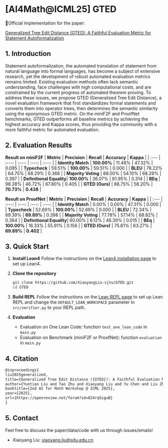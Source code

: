 # [AI4Math@ICML25] GTED

📝Official implementation for the paper:

[Generalized Tree Edit Distance (GTED): A Faithful Evaluation Metric for Statement Autoformalization](https://arxiv.org/abs/2507.07399)


## 1. Introduction
Statement autoformalization, the automated translation of statement from natural language into formal languages, has become a subject of extensive research, yet the development of robust automated evaluation metrics remains limited. Existing evaluation methods often lack semantic understanding, face challenges with high computational costs, and are constrained by the current progress of automated theorem proving. To address these issues, we propose GTED (Generalized Tree Edit Distance), a novel evaluation framework that first standardizes formal statements and converts them into operator trees, then determines the semantic similarity using the eponymous GTED metric. On the miniF2F and ProofNet benchmarks, GTED outperforms all baseline metrics by achieving the highest accuracy and Kappa scores, thus providing the community with a more faithful metric for automated evaluation.


## 2. Evaluation Results
**Result on miniF2F**
| **Metric** | **Precision** | **Recall** | **Accuracy** | **Kappa** |
| :--- | :---: | :---: | :---: | :---: |
| **Identity Match** | **100.00%** | 11.48% | 47.32% | 0.095 |
| **Typecheck** | 59.51% | **100.00%** | 59.51% | 0.000 |
| **BLEU** | 78.22% | 64.75% | 68.29% | 0.368 |
| **Majority Voting** | 88.00% | 54.10% | 68.29% | 0.397 |
| **Definitional Equality**| **100.00%** | 36.07% | 61.95% | 0.314 |
| **BEq** | 98.28% | 46.72% | 67.80% | 0.405 |
| **GTED (Ours)** | 88.75% | 58.20% | **70.73%** | **0.438** |

**Result on ProofNet**
| **Metric** | **Precision** | **Recall** | **Accuracy** | **Kappa** |
| :--- | :---: | :---: | :---: | :---: |
| **Identity Match** | 0.00% | 0.00% | 47.31% | 0.000 |
| **Typecheck** | 52.69% | **100.00%** | 52.69% | 0.000 |
| **BLEU** | 72.34% | 69.39% | **69.89%** | 0.398 |
| **Majority Voting** | 77.78% | 57.14% | 68.82% | 0.384 |
| **Definitional Equality**| 60.00% | 6.12% | 48.39% | 0.015 |
| **BEq** | **100.00%** | 16.33% | 55.91% | 0.156 |
| **GTED (Ours)** | 75.61% | 63.27% | **69.89%** | **0.402** |


## 3. Quick Start
1. **Install Lean4**
    Follow the instructions on the [Lean4 installation page](https://leanprover-community.github.io/get_started.html) to set up Lean4.

2. **Clone the repository**
    ```sh
    git clone https://github.com/XiaoyangLiu-sjtu/GTED.git
    cd GTED
    ```

3. **Build REPL**
    Follow the instructions on the [Lean REPL page](https://github.com/leanprover-community/repl.git) to set up Lean REPL and change the `DEFAULT_LEAN_WORKSPACE` parameter in `src/verifier.py` to your REPL path.
4. **Evaluation**
    - Evaluation on One Lean Code: function `test_one_lean_code` in `main.py`
    - Evaluation on Benchmark (miniF2F or ProofNet): function `evaluation` in `main.py`


## 4. Citation
```latex
@inproceedings{
liu2025generalized,
title={Generalized Tree Edit Distance ({GTED}): A Faithful Evaluation Metric for Statement Autoformalization},
author={Yuntian Liu and Tao Zhu and Xiaoyang Liu and Yu Chen and Liu ZhaoXuan and Guo qingfeng and Jiashuo Zhang and Kangjie Bao and Tao Luo},
booktitle={2nd AI for Math Workshop @ ICML 2025},
year={2025},
url={https://openreview.net/forum?id=824rq5iguB}
}
```


## 5. Contact
Feel free to discuss the paper/data/code with us through issues/emails!
- Xiaoyang Liu: xiaoyang.liu@sjtu.edu.cn